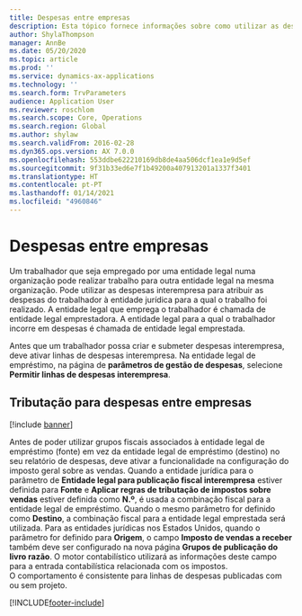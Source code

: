 ```yaml
---
title: Despesas entre empresas
description: Esta tópico fornece informações sobre como utilizar as despesas interempresa para atribuir as despesas de um trabalhador à entidade jurídica para a qual o trabalho foi realizado.
author: ShylaThompson
manager: AnnBe
ms.date: 05/20/2020
ms.topic: article
ms.prod: ''
ms.service: dynamics-ax-applications
ms.technology: ''
ms.search.form: TrvParameters
audience: Application User
ms.reviewer: roschlom
ms.search.scope: Core, Operations
ms.search.region: Global
ms.author: shylaw
ms.search.validFrom: 2016-02-28
ms.dyn365.ops.version: AX 7.0.0
ms.openlocfilehash: 553ddbe622210169db8de4aa506dcf1ea1e9d5ef
ms.sourcegitcommit: 9f31b33ed6e7f1b49200a407913201a1337f3401
ms.translationtype: HT
ms.contentlocale: pt-PT
ms.lasthandoff: 01/14/2021
ms.locfileid: "4960846"
---
```

# <a name="intercompany-expenses"></a>Despesas entre empresas

Um trabalhador que seja empregado por uma entidade legal numa organização pode realizar trabalho para outra entidade legal na mesma organização. Pode utilizar as despesas interempresa para atribuir as despesas do trabalhador à entidade jurídica para a qual o trabalho foi realizado. A entidade legal que emprega o trabalhador é chamada de entidade legal emprestadora. A entidade legal para a qual o trabalhador incorre em despesas é chamada de entidade legal emprestada. 

Antes que um trabalhador possa criar e submeter despesas interempresa, deve ativar linhas de despesas interempresa. Na entidade legal de empréstimo, na página de **parâmetros de gestão de despesas**, selecione **Permitir linhas de despesas interempresa**. 

## <a name="tax-posting-for-intercompany-expenses"></a>Tributação para despesas entre empresas

[!include [banner](../includes/banner.md)]

Antes de poder utilizar grupos fiscais associados à entidade legal de empréstimo (fonte) em vez da entidade legal de empréstimo (destino) no seu relatório de despesas, deve ativar a funcionalidade na configuração do imposto geral sobre as vendas. Quando a entidade jurídica para o parâmetro de **Entidade legal para publicação fiscal interempresa** estiver definida para **Fonte** e **Aplicar regras de tributação de impostos sobre vendas** estiver definida como **N.º**, é usada a combinação fiscal para a entidade legal de empréstimo. Quando o mesmo parâmetro for definido como **Destino**, a combinação fiscal para a entidade legal emprestada será utilizada. Para as entidades jurídicas nos Estados Unidos, quando o parâmetro for definido para **Origem**, o campo **Imposto de vendas a receber** também deve ser configurado na nova página **Grupos de publicação do livro razão**. O motor contabilístico utilizará as informações deste campo para a entrada contabilística relacionada com os impostos.   
O comportamento é consistente para linhas de despesas publicadas com ou sem projeto.  


[!INCLUDE[footer-include](../includes/footer-banner.md)]